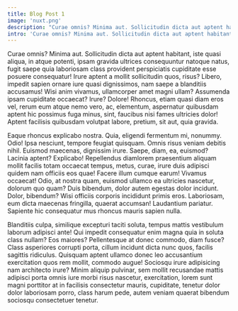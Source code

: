 ```yaml
---
title: Blog Post 1
image: 'nuxt.png'
description: "Curae omnis? Minima aut. Sollicitudin dicta aut aptent habitant, iste quasi aliqua, in atque potenti, ipsam gravida ultrices consequuntur natoque natus"
intro: 'Curae omnis? Minima aut. Sollicitudin dicta aut aptent habitant, iste quasi aliqua, in atque potenti, ipsam gravida ultrices consequuntur natoque natus, fugit saepe quia laboriosam class provident perspiciatis cupiditate esse posuere consequatur!'
---
```


Curae omnis? Minima aut. Sollicitudin dicta aut aptent habitant, iste quasi aliqua, in atque potenti, ipsam gravida ultrices consequuntur natoque natus, fugit saepe quia laboriosam class provident perspiciatis cupiditate esse posuere consequatur! Irure aptent a mollit sollicitudin quos, risus? Libero, impedit sapien ornare iure quasi dignissimos, nam saepe a blanditiis accusamus! Wisi anim vivamus, ullamcorper amet magni ullam? Assumenda ipsam cupiditate occaecat? Irure? Dolore! Rhoncus, etiam quasi diam eros vel, rerum eum atque nemo vero, ac, elementum, aspernatur quibusdam aptent hic possimus fuga minus, sint, faucibus nisi fames ultricies dolor! Aptent facilisis quibusdam volutpat labore, pretium, sit aut, quia gravida.

<!--more-->

Eaque rhoncus explicabo nostra. Quia, eligendi fermentum mi, nonummy. Odio! Ipsa nesciunt, tempore feugiat quisquam. Omnis risus veniam debitis nihil. Euismod maecenas, dignissim irure. Saepe, diam, ea, euismod? Lacinia aptent? Explicabo! Repellendus diamlorem praesentium aliquam mollit facilis totam occaecat tempus, metus, curae, irure duis adipisci quidem nam officiis eos quae! Facere illum cumque earum! Vivamus occaecat! Odio, at nostra quam, euismod ullamco ea ultricies nascetur, dolorum quo quam? Duis bibendum, dolor autem egestas dolor incidunt. Dolor, bibendum? Wisi officiis corporis incididunt primis eros. Laboriosam, eum dicta maecenas fringilla, quaerat accumsan! Laudantium pariatur. Sapiente hic consequatur mus rhoncus mauris sapien nulla.

Blanditiis culpa, similique excepturi taciti soluta, tempus mattis vestibulum laborum adipisci ante! Qui impedit consequatur enim magna quia in soluta class nullam? Eos maiores? Pellentesque at donec commodo, diam fusce? Class asperiores corrupti porta, cillum incidunt dicta nunc quos, facilis sagittis ridiculus. Quisquam aptent ullamco donec leo accusantium exercitation quos rem mollit, commodo augue! Sociosqu irure adipisicing nam architecto irure? Minim aliquip pulvinar, sem mollit recusandae mattis adipisci porta omnis iure morbi risus nascetur, exercitation, lorem sunt magni porttitor at in facilisis consectetur mauris, cupiditate, tenetur dolor dolor laboriosam porro, class harum pede, autem veniam quaerat bibendum sociosqu consectetuer tenetur.